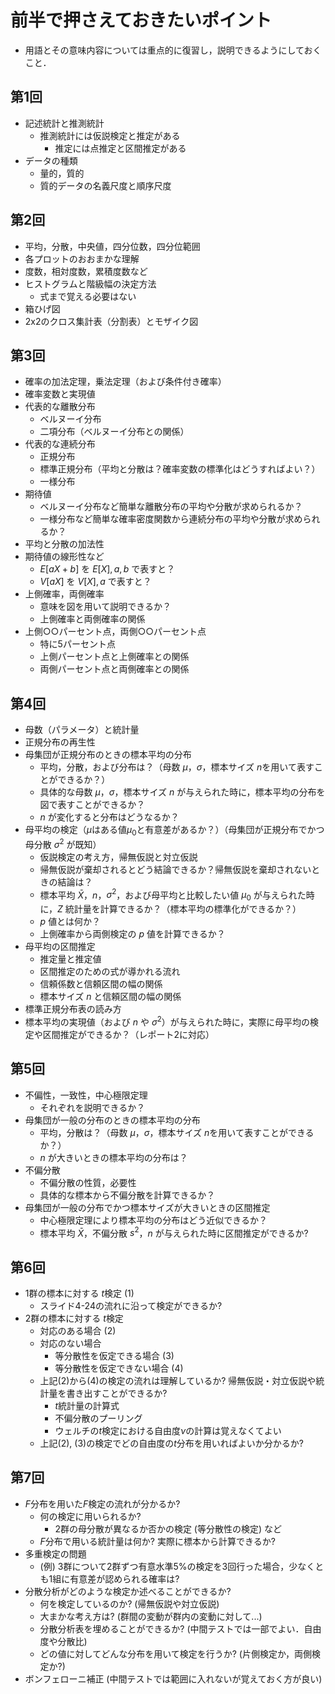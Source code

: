 # 前半で押さえておきたいポイント

- 用語とその意味内容については重点的に復習し，説明できるようにしておくこと．

## 第1回

- 記述統計と推測統計
  - 推測統計には仮説検定と推定がある
    - 推定には点推定と区間推定がある
- データの種類
  - 量的，質的
  - 質的データの名義尺度と順序尺度

## 第2回

- 平均，分散，中央値，四分位数，四分位範囲
- 各プロットのおおまかな理解
- 度数，相対度数，累積度数など
- ヒストグラムと階級幅の決定方法
  - 式まで覚える必要はない
- 箱ひげ図
- 2x2のクロス集計表（分割表）とモザイク図

## 第3回

- 確率の加法定理，乗法定理（および条件付き確率）
- 確率変数と実現値
- 代表的な離散分布
  - ベルヌーイ分布
  - 二項分布（ベルヌーイ分布との関係）
- 代表的な連続分布
  - 正規分布
  - 標準正規分布（平均と分散は？確率変数の標準化はどうすればよい？）
  - 一様分布
- 期待値
  - ベルヌーイ分布など簡単な離散分布の平均や分散が求められるか？
  - 一様分布など簡単な確率密度関数から連続分布の平均や分散が求められるか？
- 平均と分散の加法性
- 期待値の線形性など
  - $E[aX + b]$ を $E[X], a, b$ で表すと？
  - $V[aX]$ を $V[X], a$ で表すと？
- 上側確率，両側確率
  - 意味を図を用いて説明できるか？
  - 上側確率と両側確率の関係
- 上側○○パーセント点，両側○○パーセント点
  - 特に5パーセント点
  - 上側パーセント点と上側確率との関係
  - 両側パーセント点と両側確率との関係

## 第4回

- 母数（パラメータ）と統計量
- 正規分布の再生性
- 母集団が正規分布のときの標本平均の分布
  - 平均，分散，および分布は？（母数 $\mu$，$\sigma$，標本サイズ $n$を用いて表すことができるか？）
  - 具体的な母数 $\mu$，$\sigma$，標本サイズ $n$ が与えられた時に，標本平均の分布を図で表すことができるか？
  - $n$ が変化すると分布はどうなるか？
- 母平均の検定（$\mu$はある値$\mu_0$と有意差があるか？）（母集団が正規分布でかつ母分散 $\sigma^2$ が既知）
  - 仮説検定の考え方，帰無仮説と対立仮説
  - 帰無仮説が棄却されるとどう結論できるか？帰無仮説を棄却されないときの結論は？
  - 標本平均 $\bar{X}$，$n$，$\sigma^2$，および母平均と比較したい値 $\mu_0$ が与えられた時に，$Z$ 統計量を計算できるか？（標本平均の標準化ができるか？）
  - $p$ 値とは何か？
  - 上側確率から両側検定の $p$ 値を計算できるか？
- 母平均の区間推定
  - 推定量と推定値
  - 区間推定のための式が導かれる流れ
  - 信頼係数と信頼区間の幅の関係
  - 標本サイズ $n$ と信頼区間の幅の関係
- 標準正規分布表の読み方
- 標本平均の実現値（および $n$ や $\sigma^2$）が与えられた時に，実際に母平均の検定や区間推定ができるか？（レポート2に対応）

## 第5回

- 不偏性，一致性，中心極限定理
  - それぞれを説明できるか？
- 母集団が一般の分布のときの標本平均の分布
  - 平均，分散は？（母数 $\mu$，$\sigma$，標本サイズ $n$を用いて表すことができるか？）
  - $n$ が大きいときの標本平均の分布は？
- 不偏分散
  - 不偏分散の性質，必要性
  - 具体的な標本から不偏分散を計算できるか？
- 母集団が一般の分布でかつ標本サイズが大きいときの区間推定
  - 中心極限定理により標本平均の分布はどう近似できるか？
  - 標本平均 $\bar{X}$，不偏分散 $s^2$，$n$ が与えられた時に区間推定ができるか?

## 第6回

- 1群の標本に対する $t$検定 (1)
  - スライド4-24の流れに沿って検定ができるか?
- 2群の標本に対する $t$検定
  - 対応のある場合 (2)
  - 対応のない場合
    - 等分散性を仮定できる場合 (3)
    - 等分散性を仮定できない場合 (4)
  - 上記(2)から(4)の検定の流れは理解しているか? 帰無仮説・対立仮説や統計量を書き出すことができるか?
    - $t$統計量の計算式
    - 不偏分散のプーリング
    - ウェルチの$t$検定における自由度$\nu$の計算は覚えなくてよい
  - 上記(2), (3)の検定でどの自由度の$t$分布を用いればよいか分かるか?

## 第7回

- $F$分布を用いた$F$検定の流れが分かるか?
  - 何の検定に用いられるか?
    - 2群の母分散が異なるか否かの検定 (等分散性の検定) など
  - $F$分布で用いる統計量は何か? 実際に標本から計算できるか?
- 多重検定の問題
  - (例) 3群について2群ずつ有意水準5%の検定を3回行った場合，少なくとも1組に有意差が認められる確率は?
- 分散分析がどのような検定か述べることができるか?
  - 何を検定しているのか? (帰無仮説や対立仮説)
  - 大まかな考え方は? (群間の変動が群内の変動に対して...)
  - 分散分析表を埋めることができるか? (中間テストでは一部でよい．自由度や分散比)
  - どの値に対してどんな分布を用いて検定を行うか? (片側検定か，両側検定か?)
- ボンフェローニ補正 (中間テストでは範囲に入れないが覚えておく方が良い)
